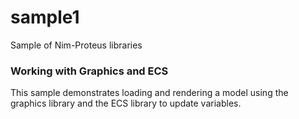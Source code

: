 # sample1
Sample of Nim-Proteus libraries

### Working with Graphics and ECS

This sample demonstrates loading and rendering a model using 
the graphics library and the ECS library to update variables. 